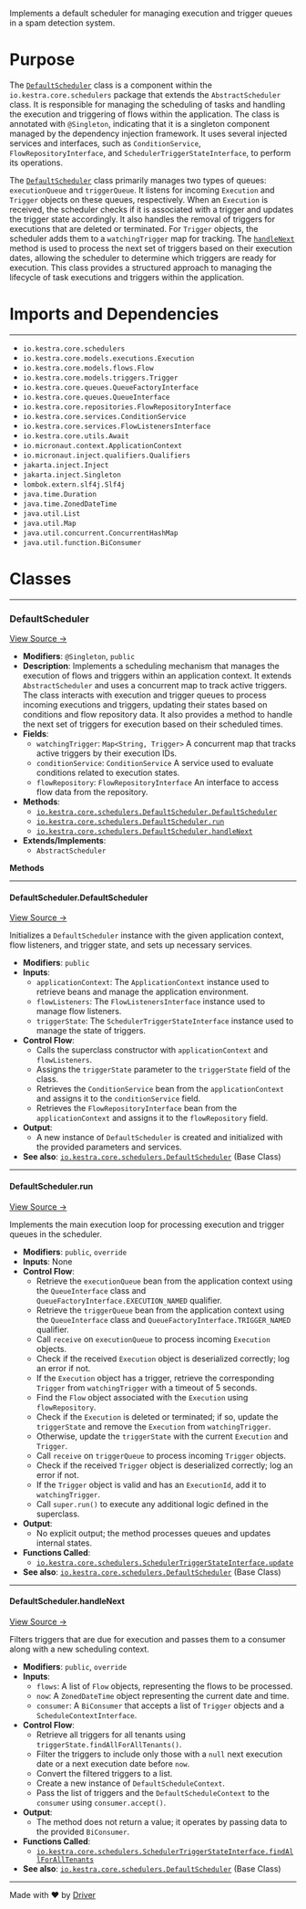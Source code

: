 <!--------------------------------------------------------------------------------->
<!-- IMPORTANT: This file is auto-generated by Driver (https://driver.ai). -------->
<!-- Manual edits may be overwritten on future commits. --------------------------->
<!--------------------------------------------------------------------------------->

Implements a default scheduler for managing execution and trigger queues in a spam detection system.

# Purpose
The [`DefaultScheduler`](<#defaultschedulerdefaultscheduler>) class is a component within the `io.kestra.core.schedulers` package that extends the `AbstractScheduler` class. It is responsible for managing the scheduling of tasks and handling the execution and triggering of flows within the application. The class is annotated with `@Singleton`, indicating that it is a singleton component managed by the dependency injection framework. It uses several injected services and interfaces, such as `ConditionService`, `FlowRepositoryInterface`, and `SchedulerTriggerStateInterface`, to perform its operations.

The [`DefaultScheduler`](<#defaultschedulerdefaultscheduler>) class primarily manages two types of queues: `executionQueue` and `triggerQueue`. It listens for incoming `Execution` and `Trigger` objects on these queues, respectively. When an `Execution` is received, the scheduler checks if it is associated with a trigger and updates the trigger state accordingly. It also handles the removal of triggers for executions that are deleted or terminated. For `Trigger` objects, the scheduler adds them to a `watchingTrigger` map for tracking. The [`handleNext`](<#defaultschedulerhandlenext>) method is used to process the next set of triggers based on their execution dates, allowing the scheduler to determine which triggers are ready for execution. This class provides a structured approach to managing the lifecycle of task executions and triggers within the application.
# Imports and Dependencies

---
- `io.kestra.core.schedulers`
- `io.kestra.core.models.executions.Execution`
- `io.kestra.core.models.flows.Flow`
- `io.kestra.core.models.triggers.Trigger`
- `io.kestra.core.queues.QueueFactoryInterface`
- `io.kestra.core.queues.QueueInterface`
- `io.kestra.core.repositories.FlowRepositoryInterface`
- `io.kestra.core.services.ConditionService`
- `io.kestra.core.services.FlowListenersInterface`
- `io.kestra.core.utils.Await`
- `io.micronaut.context.ApplicationContext`
- `io.micronaut.inject.qualifiers.Qualifiers`
- `jakarta.inject.Inject`
- `jakarta.inject.Singleton`
- `lombok.extern.slf4j.Slf4j`
- `java.time.Duration`
- `java.time.ZonedDateTime`
- `java.util.List`
- `java.util.Map`
- `java.util.concurrent.ConcurrentHashMap`
- `java.util.function.BiConsumer`


# Classes

---
### DefaultScheduler<!-- {{#class:io.kestra.core.schedulers.DefaultScheduler}} -->
[View Source →](<../../../../../../../kestra_lite/io/kestra/core/schedulers/DefaultScheduler.java#L25>)

- **Modifiers**: `@Singleton`, `public`
- **Description**: Implements a scheduling mechanism that manages the execution of flows and triggers within an application context. It extends `AbstractScheduler` and uses a concurrent map to track active triggers. The class interacts with execution and trigger queues to process incoming executions and triggers, updating their states based on conditions and flow repository data. It also provides a method to handle the next set of triggers for execution based on their scheduled times.
- **Fields**:
    - `watchingTrigger`: `Map<String, Trigger>` A concurrent map that tracks active triggers by their execution IDs.
    - `conditionService`: `ConditionService` A service used to evaluate conditions related to execution states.
    - `flowRepository`: `FlowRepositoryInterface` An interface to access flow data from the repository.
- **Methods**:
    - [`io.kestra.core.schedulers.DefaultScheduler.DefaultScheduler`](<#defaultschedulerdefaultscheduler>)
    - [`io.kestra.core.schedulers.DefaultScheduler.run`](<#defaultschedulerrun>)
    - [`io.kestra.core.schedulers.DefaultScheduler.handleNext`](<#defaultschedulerhandlenext>)
- **Extends/Implements**:
    - `AbstractScheduler`

**Methods**

---
#### DefaultScheduler\.DefaultScheduler<!-- {{#callable:io.kestra.core.schedulers.DefaultScheduler.DefaultScheduler}} -->
[View Source →](<../../../../../../../kestra_lite/io/kestra/core/schedulers/DefaultScheduler.java#L35>)

Initializes a `DefaultScheduler` instance with the given application context, flow listeners, and trigger state, and sets up necessary services.
- **Modifiers**: `public`
- **Inputs**:
    - `applicationContext`: The `ApplicationContext` instance used to retrieve beans and manage the application environment.
    - `flowListeners`: The `FlowListenersInterface` instance used to manage flow listeners.
    - `triggerState`: The `SchedulerTriggerStateInterface` instance used to manage the state of triggers.
- **Control Flow**:
    - Calls the superclass constructor with `applicationContext` and `flowListeners`.
    - Assigns the `triggerState` parameter to the `triggerState` field of the class.
    - Retrieves the `ConditionService` bean from the `applicationContext` and assigns it to the `conditionService` field.
    - Retrieves the `FlowRepositoryInterface` bean from the `applicationContext` and assigns it to the `flowRepository` field.
- **Output**:
    - A new instance of `DefaultScheduler` is created and initialized with the provided parameters and services.
- **See also**: [`io.kestra.core.schedulers.DefaultScheduler`](<#defaultscheduler>)  (Base Class)


---
#### DefaultScheduler\.run<!-- {{#callable:io.kestra.core.schedulers.DefaultScheduler.run}} -->
[View Source →](<../../../../../../../kestra_lite/io/kestra/core/schedulers/DefaultScheduler.java#L48>)

Implements the main execution loop for processing execution and trigger queues in the scheduler.
- **Modifiers**: `public`, `override`
- **Inputs**: None
- **Control Flow**:
    - Retrieve the `executionQueue` bean from the application context using the `QueueInterface` class and `QueueFactoryInterface.EXECUTION_NAMED` qualifier.
    - Retrieve the `triggerQueue` bean from the application context using the `QueueInterface` class and `QueueFactoryInterface.TRIGGER_NAMED` qualifier.
    - Call `receive` on `executionQueue` to process incoming `Execution` objects.
    - Check if the received `Execution` object is deserialized correctly; log an error if not.
    - If the `Execution` object has a trigger, retrieve the corresponding `Trigger` from `watchingTrigger` with a timeout of 5 seconds.
    - Find the `Flow` object associated with the `Execution` using `flowRepository`.
    - Check if the `Execution` is deleted or terminated; if so, update the `triggerState` and remove the `Execution` from `watchingTrigger`.
    - Otherwise, update the `triggerState` with the current `Execution` and `Trigger`.
    - Call `receive` on `triggerQueue` to process incoming `Trigger` objects.
    - Check if the received `Trigger` object is deserialized correctly; log an error if not.
    - If the `Trigger` object is valid and has an `ExecutionId`, add it to `watchingTrigger`.
    - Call `super.run()` to execute any additional logic defined in the superclass.
- **Output**:
    - No explicit output; the method processes queues and updates internal states.
- **Functions Called**:
    - [`io.kestra.core.schedulers.SchedulerTriggerStateInterface.update`](<SchedulerTriggerStateInterface.java.md#schedulertriggerstateinterfaceupdate>)
- **See also**: [`io.kestra.core.schedulers.DefaultScheduler`](<#defaultscheduler>)  (Base Class)


---
#### DefaultScheduler\.handleNext<!-- {{#callable:io.kestra.core.schedulers.DefaultScheduler.handleNext}} -->
[View Source →](<../../../../../../../kestra_lite/io/kestra/core/schedulers/DefaultScheduler.java#L88>)

Filters triggers that are due for execution and passes them to a consumer along with a new scheduling context.
- **Modifiers**: `public`, `override`
- **Inputs**:
    - `flows`: A list of `Flow` objects, representing the flows to be processed.
    - `now`: A `ZonedDateTime` object representing the current date and time.
    - `consumer`: A `BiConsumer` that accepts a list of `Trigger` objects and a `ScheduleContextInterface`.
- **Control Flow**:
    - Retrieve all triggers for all tenants using `triggerState.findAllForAllTenants()`.
    - Filter the triggers to include only those with a `null` next execution date or a next execution date before `now`.
    - Convert the filtered triggers to a list.
    - Create a new instance of `DefaultScheduleContext`.
    - Pass the list of triggers and the `DefaultScheduleContext` to the `consumer` using `consumer.accept()`.
- **Output**:
    - The method does not return a value; it operates by passing data to the provided `BiConsumer`.
- **Functions Called**:
    - [`io.kestra.core.schedulers.SchedulerTriggerStateInterface.findAllForAllTenants`](<SchedulerTriggerStateInterface.java.md#schedulertriggerstateinterfacefindallforalltenants>)
- **See also**: [`io.kestra.core.schedulers.DefaultScheduler`](<#defaultscheduler>)  (Base Class)




---
Made with ❤️ by [Driver](https://www.driver.ai/)